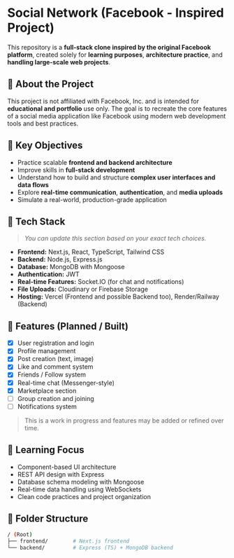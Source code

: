 # Social Network (Facebook - Inspired Project)

This repository is a **full-stack clone inspired by the original Facebook platform**, created solely for **learning purposes**, **architecture practice**, and **handling large-scale web projects**.

## 📌 About the Project

This project is not affiliated with Facebook, Inc. and is intended for **educational and portfolio** use only. The goal is to recreate the core features of a social media application like Facebook using modern web development tools and best practices.

## 🎯 Key Objectives

- Practice scalable **frontend and backend architecture**
- Improve skills in **full-stack development**
- Understand how to build and structure **complex user interfaces and data flows**
- Explore **real-time communication**, **authentication**, and **media uploads**
- Simulate a real-world, production-grade application

## 🔧 Tech Stack

> *You can update this section based on your exact tech choices.*

- **Frontend:** Next.js, React, TypeScript, Tailwind CSS
- **Backend:** Node.js, Express.js
- **Database:** MongoDB with Mongoose
- **Authentication:** JWT
- **Real-time Features:** Socket.IO (for chat and notifications)
- **File Uploads:** Cloudinary or Firebase Storage
- **Hosting:** Vercel (Frontend and possible Backend too), Render/Railway (Backend)

## 🚀 Features (Planned / Built)

- [x] User registration and login
- [x] Profile management
- [x] Post creation (text, image)
- [x] Like and comment system
- [x] Friends / Follow system
- [x] Real-time chat (Messenger-style)
- [x] Marketplace section
- [ ] Group creation and joining
- [ ] Notifications system

> This is a work in progress and features may be added or refined over time.

## 🧠 Learning Focus

- Component-based UI architecture
- REST API design with Express
- Database schema modeling with Mongoose
- Real-time data handling using WebSockets
- Clean code practices and project organization

## 📁 Folder Structure

```bash
/ (Root)
├── frontend/        # Next.js frontend
└── backend/         # Express (TS) + MongoDB backend
